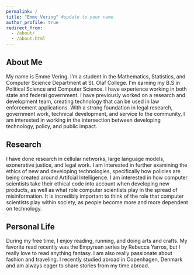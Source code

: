 ```yaml
---
permalink: /
title: "Emme Vering" #update to your name
author_profile: true
redirect_from: 
  - /about/
  - /about.html
---
```


About Me
---
My name is Emme Vering. I’m a student in the Mathematics, Statistics, and Computer Science Department at St. Olaf College. I'm earning my B.S in Political Science and Computer Science. I have experience working in both state and federal government. I have previously worked on a research and development team, creating technology that can be used in law enforcement applications. With a strong foundation in legal research, government work, technical development, and service to the community, I am interested in working in the intersection between developing technology, policy, and public impact.

Research 
---
I have done research in cellular networks, large language models, exonerative justice, and legal work. I am interested in further examining the ethics of new and developing technologies, specifically how policies are being created around Artifcial Intelligence. I am interested in how computer scientists take their ethical code into account when developing new products, as well as what role computer scientists play in the spread of misinformation. It is incredibly important to think of the role that computer scientists play within society, as people become more and more dependent on technology. 

Personal Life
---
During my free time, I enjoy reading, running, and doing arts and crafts. My favorite read recently was the Empyrean series by Rebecca Yarros, but I really love to read anything fantasy. I am also really passionate about fashion and traveling. I recently studied abroad in Copenhagen, Denmark and am always eager to share stories from my time abroad. 